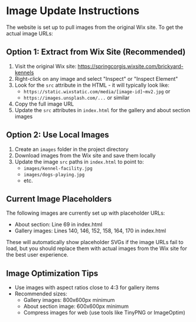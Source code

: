 # Image Update Instructions

The website is set up to pull images from the original Wix site. To get the actual image URLs:

## Option 1: Extract from Wix Site (Recommended)

1. Visit the original Wix site: https://springcorgis.wixsite.com/brickyard-kennels
2. Right-click on any image and select "Inspect" or "Inspect Element"
3. Look for the `src` attribute in the HTML - it will typically look like:
   - `https://static.wixstatic.com/media/[image-id]~mv2.jpg` or
   - `https://images.unsplash.com/...` or similar
4. Copy the full image URL
5. Update the `src` attributes in `index.html` for the gallery and about section images

## Option 2: Use Local Images

1. Create an `images` folder in the project directory
2. Download images from the Wix site and save them locally
3. Update the image `src` paths in `index.html` to point to:
   - `images/kennel-facility.jpg`
   - `images/dogs-playing.jpg`
   - etc.

## Current Image Placeholders

The following images are currently set up with placeholder URLs:
- About section: Line 69 in index.html
- Gallery images: Lines 140, 146, 152, 158, 164, 170 in index.html

These will automatically show placeholder SVGs if the image URLs fail to load, but you should replace them with actual images from the Wix site for the best user experience.

## Image Optimization Tips

- Use images with aspect ratios close to 4:3 for gallery items
- Recommended sizes:
  - Gallery images: 800x600px minimum
  - About section image: 600x600px minimum
  - Compress images for web (use tools like TinyPNG or ImageOptim)

